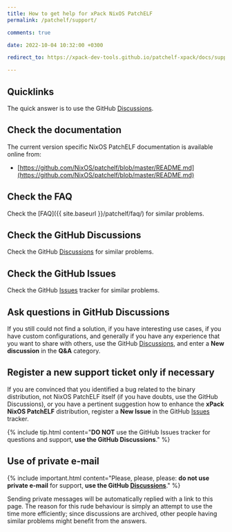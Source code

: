```yaml
---
title: How to get help for xPack NixOS PatchELF
permalink: /patchelf/support/

comments: true

date: 2022-10-04 10:32:00 +0300

redirect_to: https://xpack-dev-tools.github.io/patchelf-xpack/docs/support/

---
```


## Quicklinks

The quick answer is to use the GitHub
[Discussions](https://github.com/xpack-dev-tools/patchelf-xpack/discussions/).

## Check the documentation

The current version specific NixOS PatchELF documentation is available online from:

- [https://github.com/NixOS/patchelf/blob/master/README.md](https://github.com/NixOS/patchelf/blob/master/README.md)

## Check the FAQ

Check the [FAQ]({{ site.baseurl }}/patchelf/faq/)
for similar problems.

## Check the GitHub Discussions

Check the GitHub [Discussions](https://github.com/xpack-dev-tools/patchelf-xpack/discussions/) for
similar problems.

## Check the GitHub Issues

Check the GitHub
[Issues](https://github.com/xpack-dev-tools/patchelf-xpack/issues/)
tracker for similar problems.

## Ask questions in GitHub Discussions

If you still could not find a solution, if you have interesting use
cases, if you have custom configurations, and generally if you have
any experience that you want to share with others, use the GitHub
[Discussions](https://github.com/xpack-dev-tools/patchelf-xpack/discussions/),
and enter a **New discussion** in the **Q&A** category.

## Register a new support ticket only if necessary

If you are convinced that you identified a bug related to the binary
distribution, not NixOS PatchELF itself (if you have doubts, use the GitHub Discussions),
or you have a pertinent suggestion how to enhance the **xPack NixOS PatchELF**
distribution, register a **New Issue** in the GitHub
[Issues](https://github.com/xpack-dev-tools/patchelf-xpack/issues/)
tracker.

{% include tip.html content="**DO NOT** use the GitHub Issues tracker
for questions and support, **use the GitHub Discussions**." %}

## Use of private e-mail

{% include important.html content="Please, please, please: **do not use
private e-mail** for support, **use the GitHub
[Discussions](https://github.com/xpack-dev-tools/patchelf-xpack/discussions/)**." %}

Sending private messages will be automatically replied with
a link to this page.
The reason for this rude behaviour is simply an attempt to use
the time more efficiently; since discussions are archived, other people
having similar problems might benefit from the answers.
